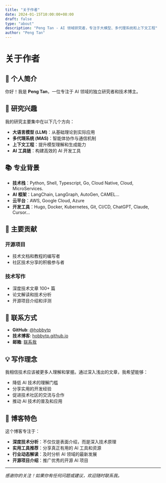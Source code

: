 ```yaml
---
title: "关于作者"
date: 2024-01-15T10:00:00+08:00
draft: false
type: "about"
description: "Peng Tan - AI 领域研究者，专注于大模型、多代理系统和上下文工程"
author: "Peng Tan"
---
```


# 关于作者

## 👋 个人简介

你好！我是 **Peng Tan**，一位专注于 AI 领域的独立研究者和技术博主。

## 🎯 研究兴趣

我的研究主要集中在以下几个方向：

- **大语言模型 (LLM)**：从基础理论到实际应用
- **多代理系统 (MAS)**：智能体协作与通信机制
- **上下文工程**：提升模型理解和生成能力
- **AI 工具链**：构建高效的 AI 开发工具

## 📚 专业背景

- **技术栈**：Python, Shell, Typescript, Go, Cloud Native, Cloud, MicroServices.
- **AI 框架**：LangChain, LangGraph, AutoGen, CAMEL...
- **云平台**：AWS, Google Cloud, Azure
- **开发工具**：Hugo, Docker, Kubernetes, Git, CI/CD, ChatGPT, Claude, Cursor...

## 🌟 主要贡献

### 开源项目

- 技术文档和教程的编写者
- 社区技术分享的积极参与者

### 技术写作

- 深度技术文章 100+ 篇
- 论文解读和技术分析
- 开源项目介绍和评测

## 🔗 联系方式

- **GitHub**: [@hobbytp](https://github.com/hobbytp)
- **技术博客**: [hobbytp.github.io](https://hobbytp.github.io)
- **邮箱**: [联系我](mailto:hobbytp@gmail.com)

## 💡 写作理念

我相信技术应该被更多人理解和掌握。通过深入浅出的文章，我希望能够：

- 降低 AI 技术的理解门槛
- 分享实用的开发经验
- 促进技术社区的交流与合作
- 推动 AI 技术的普及和应用

## 🎨 博客特色

这个博客专注于：

- **深度技术分析**：不仅仅是表面介绍，而是深入技术原理
- **实用工具推荐**：分享真正有用的 AI 工具和资源
- **行业动态解读**：及时分析 AI 领域的最新发展
- **开源项目介绍**：推广优秀的开源 AI 项目

---

*感谢你的关注！如果你有任何问题或建议，欢迎随时联系我。*
